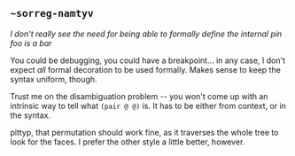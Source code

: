 ## `~sorreg-namtyv`
*I don't really see the need for being able to formally define the internal pin foo is a bar*

You could be debugging, you could have a breakpoint... in any case, I don't expect *all* formal decoration to be used formally.  Makes sense to keep the syntax uniform, though.

Trust me on the disambiguation problem -- you won't come up with an intrinsic way to tell what `(pair @ @)` is.  It has to be either from context, or in the syntax.

pittyp, that permutation should work fine, as it traverses the whole tree to look for the faces.  I prefer the other style a little better, however.